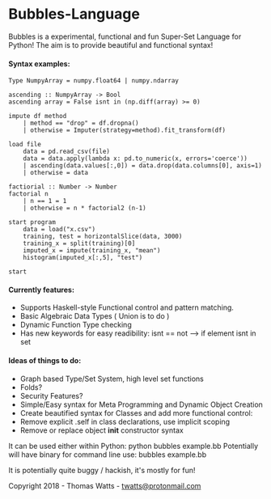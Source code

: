 # Bubbles-Language

Bubbles is a experimental, functional and fun Super-Set Language for Python!
The aim is to provide beautiful and functional syntax!

#### Syntax examples:
```
Type NumpyArray = numpy.float64 | numpy.ndarray

ascending :: NumpyArray -> Bool
ascending array = False isnt in (np.diff(array) >= 0)

impute df method
    | method == "drop" = df.dropna()
    | otherwise = Imputer(strategy=method).fit_transform(df)

load file
    data = pd.read_csv(file)
    data = data.apply(lambda x: pd.to_numeric(x, errors='coerce'))
    | ascending(data.values[:,0]) = data.drop(data.columns[0], axis=1)
    | otherwise = data

factiorial :: Number -> Number
factorial n
    | n == 1 = 1
    | otherwise = n * factorial2 (n-1)

start program
    data = load("x.csv")
    training, test = horizontalSlice(data, 3000)
    training_x = split(training)[0]
    imputed_x = impute(training_x, "mean")
    histogram(imputed_x[:,5], "test")

start
```

#### Currently features:
- Supports Haskell-style Functional control and pattern matching.
- Basic Algebraic Data Types ( Union is to do )
- Dynamic Function Type checking
- Has new keywords for easy readibility:
    isnt == not --> if element isnt in set

#### Ideas of things to do:
- Graph based Type/Set System, high level set functions
- Folds?
- Security Features?
- Simple/Easy syntax for Meta Programming and Dynamic Object Creation
- Create beautified syntax for Classes and add more functional control:
-  Remove explicit .self in class declarations, use implicit scoping
- Remove or replace object __init__ constructor syntax


It can be used either within Python: python bubbles example.bb
Potentially will have binary for command line use: bubbles example.bb

It is potentially quite buggy / hackish, it's mostly for fun!

Copyright 2018 - Thomas Watts - twatts@protonmail.com
